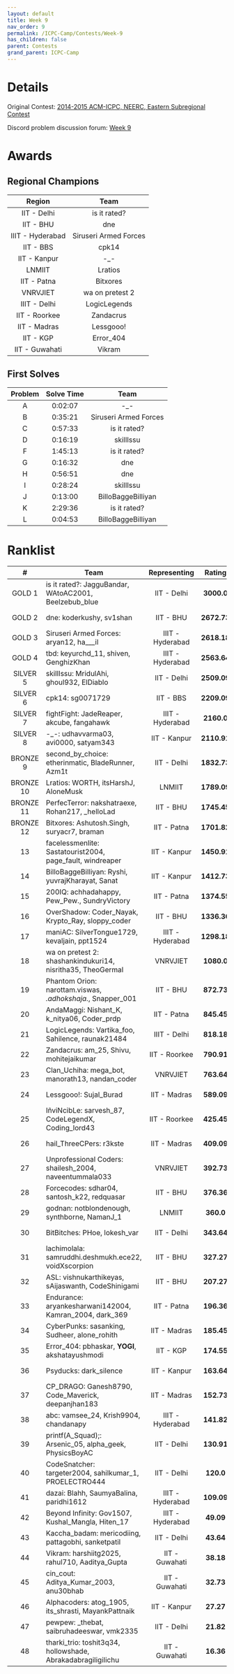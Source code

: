 ```yaml
---
layout: default
title: Week 9
nav_order: 9
permalink: /ICPC-Camp/Contests/Week-9
has_children: false
parent: Contests
grand_parent: ICPC-Camp
---
```


# Details

Original Contest: [2014-2015 ACM-ICPC, NEERC, Eastern Subregional Contest](https://codeforces.com/gym/100507)

Discord problem discussion forum: [Week 9](https://discord.com/channels/1133530127607803977/1170720783572672533)

# Awards

## Regional Champions

| Region                             | Team                                                                   |
|------------------------------------|------------------------------------------------------------------------|
| <center >IIT - Delhi</center>      | <center ><span class="team-name">is it rated?</span></center>          |
| <center >IIT - BHU</center>        | <center ><span class="team-name">dne</span></center>                   |
| <center >IIIT - Hyderabad</center> | <center ><span class="team-name">Siruseri Armed Forces</span></center> |
| <center >IIT - BBS</center>        | <center ><span class="team-name">cpk14</span></center>                 |
| <center >IIT - Kanpur</center>     | <center ><span class="team-name">-_-</span></center>                   |
| <center >LNMIIT</center>           | <center ><span class="team-name">Lratios</span></center>               |
| <center >IIT - Patna</center>      | <center ><span class="team-name">Bitxores</span></center>              |
| <center >VNRVJIET</center>         | <center ><span class="team-name">wa on pretest 2</span></center>       |
| <center >IIIT - Delhi</center>     | <center ><span class="team-name">LogicLegends</span></center>          |
| <center >IIT - Roorkee</center>    | <center ><span class="team-name">Zandacrus</span></center>             |
| <center >IIT - Madras</center>     | <center ><span class="team-name">Lessgooo!</span></center>             |
| <center >IIT - KGP</center>        | <center ><span class="team-name">Error_404</span></center>             |
| <center >IIT - Guwahati</center>   | <center ><span class="team-name">Vikram</span></center>                |

## First Solves

| Problem             | Solve Time                | Team                                                                   |
|---------------------|---------------------------|------------------------------------------------------------------------|
| <center >A</center> | <center >0:02:07</center> | <center ><span class="team-name">-_-</span></center>                   |
| <center >B</center> | <center >0:35:21</center> | <center ><span class="team-name">Siruseri Armed Forces</span></center> |
| <center >C</center> | <center >0:57:33</center> | <center ><span class="team-name">is it rated?</span></center>          |
| <center >D</center> | <center >0:16:19</center> | <center ><span class="team-name">skillIssu</span></center>             |
| <center >F</center> | <center >1:45:13</center> | <center ><span class="team-name">is it rated?</span></center>          |
| <center >G</center> | <center >0:16:32</center> | <center ><span class="team-name">dne</span></center>                   |
| <center >H</center> | <center >0:56:51</center> | <center ><span class="team-name">dne</span></center>                   |
| <center >I</center> | <center >0:28:24</center> | <center ><span class="team-name">skillIssu</span></center>             |
| <center >J</center> | <center >0:13:00</center> | <center ><span class="team-name">BilloBaggeBilliyan</span></center>    |
| <center >K</center> | <center >2:29:36</center> | <center ><span class="team-name">is it rated?</span></center>          |
| <center >L</center> | <center >0:04:53</center> | <center ><span class="team-name">BilloBaggeBilliyan</span></center>    |

# Ranklist

| #                                                                   | Team                                                                                         | Representing                       | Rating                            | =                    | Penalty                | A                                                               | B                                                               | C                                                               | D                                                               | E                  | F                                                               | G                                                                | H                                                               | I                                                               | J                                                                | K                                                               | L                                                               |
|---------------------------------------------------------------------|----------------------------------------------------------------------------------------------|------------------------------------|-----------------------------------|----------------------|------------------------|-----------------------------------------------------------------|-----------------------------------------------------------------|-----------------------------------------------------------------|-----------------------------------------------------------------|--------------------|-----------------------------------------------------------------|------------------------------------------------------------------|-----------------------------------------------------------------|-----------------------------------------------------------------|------------------------------------------------------------------|-----------------------------------------------------------------|-----------------------------------------------------------------|
| <center ><span class="label label-gold">GOLD 1</span></center>      | <span class="team-name">is it rated?</span>: JagguBandar, WAtoAC2001, Beelzebub_blue         | <center >IIT - Delhi</center>      | <center ><b >3000.0</b></center>  | <center >11</center> | <center >1033</center> | <center ><span class="problem-ac">+</span><br>0:02:37</center>  | <center ><span class="problem-ac">+4</span><br>2:25:14</center> | <center ><span class="problem-ac">+</span><br>0:57:33</center>  | <center ><span class="problem-ac">+</span><br>0:40:00</center>  | <center ></center> | <center ><span class="problem-ac">+</span><br>1:45:13</center>  | <center ><span class="problem-ac">+3</span><br>0:20:01</center>  | <center ><span class="problem-ac">+</span><br>1:12:53</center>  | <center ><span class="problem-ac">+</span><br>1:00:09</center>  | <center ><span class="problem-ac">+1</span><br>0:34:37</center>  | <center ><span class="problem-ac">+8</span><br>2:29:36</center> | <center ><span class="problem-ac">+1</span><br>0:09:59</center> |
| <center ><span class="label label-gold">GOLD 2</span></center>      | <span class="team-name">dne</span>: koderkushy, sv1shan                                      | <center >IIT - BHU</center>        | <center ><b >2672.73</b></center> | <center >10</center> | <center >728</center>  | <center ><span class="problem-ac">+</span><br>0:03:53</center>  | <center ><span class="problem-ac">+2</span><br>3:33:48</center> | <center ><span class="problem-ac">+</span><br>1:48:32</center>  | <center ><span class="problem-ac">+1</span><br>0:40:53</center> | <center ></center> | <center ><span class="problem-ac">+</span><br>2:47:59</center>  | <center ><span class="problem-ac">+</span><br>0:16:32</center>   | <center ><span class="problem-ac">+</span><br>0:56:51</center>  | <center ><span class="problem-ac">+</span><br>0:30:03</center>  | <center ><span class="problem-ac">+</span><br>0:27:31</center>   | <center ></center>                                              | <center ><span class="problem-ac">+</span><br>0:08:08</center>  |
| <center ><span class="label label-gold">GOLD 3</span></center>      | <span class="team-name">Siruseri Armed Forces</span>: aryan12, ha___il                       | <center >IIIT - Hyderabad</center> | <center ><b >2618.18</b></center> | <center >10</center> | <center >928</center>  | <center ><span class="problem-ac">+1</span><br>0:03:13</center> | <center ><span class="problem-ac">+1</span><br>0:35:21</center> | <center ><span class="problem-ac">+</span><br>2:50:21</center>  | <center ><span class="problem-ac">+1</span><br>0:44:51</center> | <center ></center> | <center ><span class="problem-ac">+4</span><br>3:36:25</center> | <center ><span class="problem-ac">+</span><br>0:18:10</center>   | <center ><span class="problem-ac">+4</span><br>2:14:49</center> | <center ><span class="problem-ac">+</span><br>0:48:53</center>  | <center ><span class="problem-ac">+</span><br>0:34:07</center>   | <center ><span class="problem-wa">-10</span></center>           | <center ><span class="problem-ac">+</span><br>0:06:16</center>  |
| <center ><span class="label label-gold">GOLD 4</span></center>      | <span class="team-name">tbd</span>: keyurchd_11, shiven, GenghizKhan                         | <center >IIIT - Hyderabad</center> | <center ><b >2563.64</b></center> | <center >10</center> | <center >1023</center> | <center ><span class="problem-ac">+</span><br>0:03:44</center>  | <center ><span class="problem-ac">+</span><br>1:47:33</center>  | <center ><span class="problem-ac">+2</span><br>3:06:56</center> | <center ><span class="problem-ac">+</span><br>0:42:05</center>  | <center ></center> | <center ><span class="problem-ac">+2</span><br>4:02:20</center> | <center ><span class="problem-ac">+</span><br>0:41:36</center>   | <center ><span class="problem-ac">+</span><br>2:21:57</center>  | <center ><span class="problem-ac">+</span><br>1:01:32</center>  | <center ><span class="problem-ac">+</span><br>1:39:07</center>   | <center ><span class="problem-wa">-2</span></center>            | <center ><span class="problem-ac">+</span><br>0:21:40</center>  |
| <center ><span class="label label-silver">SILVER 5</span></center>  | <span class="team-name">skillIssu</span>: MridulAhi, ghoul932, ElDiablo                      | <center >IIT - Delhi</center>      | <center ><b >2509.09</b></center> | <center >10</center> | <center >1148</center> | <center ><span class="problem-ac">+</span><br>0:02:29</center>  | <center ><span class="problem-ac">+2</span><br>2:50:03</center> | <center ><span class="problem-ac">+3</span><br>1:46:48</center> | <center ><span class="problem-ac">+</span><br>0:16:19</center>  | <center ></center> | <center ><span class="problem-wa">-3</span></center>            | <center ><span class="problem-ac">+1</span><br>0:29:44</center>  | <center ><span class="problem-ac">+1</span><br>2:19:25</center> | <center ><span class="problem-ac">+</span><br>0:28:24</center>  | <center ><span class="problem-ac">+</span><br>0:36:56</center>   | <center ><span class="problem-ac">+9</span><br>4:45:25</center> | <center ><span class="problem-ac">+</span><br>0:17:19</center>  |
| <center ><span class="label label-silver">SILVER 6</span></center>  | <span class="team-name">cpk14</span>: sg0071729                                              | <center >IIT - BBS</center>        | <center ><b >2209.09</b></center> | <center >9</center>  | <center >838</center>  | <center ><span class="problem-ac">+</span><br>0:04:44</center>  | <center ><span class="problem-wa">-4</span></center>            | <center ><span class="problem-ac">+1</span><br>2:20:36</center> | <center ><span class="problem-ac">+3</span><br>1:45:36</center> | <center ></center> | <center ><span class="problem-ac">+1</span><br>3:40:01</center> | <center ><span class="problem-ac">+</span><br>0:46:19</center>   | <center ><span class="problem-ac">+</span><br>1:55:20</center>  | <center ><span class="problem-ac">+</span><br>0:57:51</center>  | <center ><span class="problem-ac">+</span><br>0:40:22</center>   | <center ></center>                                              | <center ><span class="problem-ac">+</span><br>0:11:46</center>  |
| <center ><span class="label label-silver">SILVER 7</span></center>  | <span class="team-name">fightFight</span>: JadeReaper, akcube, fangahawk                     | <center >IIIT - Hyderabad</center> | <center ><b >2160.0</b></center>  | <center >9</center>  | <center >1011</center> | <center ><span class="problem-ac">+</span><br>0:04:57</center>  | <center ><span class="problem-ac">+1</span><br>4:42:43</center> | <center ><span class="problem-wa">-5</span></center>            | <center ><span class="problem-ac">+1</span><br>1:02:53</center> | <center ></center> | <center ><span class="problem-ac">+2</span><br>3:08:26</center> | <center ><span class="problem-ac">+1</span><br>0:26:47</center>  | <center ><span class="problem-ac">+2</span><br>2:03:20</center> | <center ><span class="problem-ac">+1</span><br>0:35:27</center> | <center ><span class="problem-ac">+1</span><br>1:45:17</center>  | <center ></center>                                              | <center ><span class="problem-ac">+</span><br>0:06:29</center>  |
| <center ><span class="label label-silver">SILVER 8</span></center>  | <span class="team-name">-_-</span>: udhavvarma03, avi0000, satyam343                         | <center >IIT - Kanpur</center>     | <center ><b >2110.91</b></center> | <center >9</center>  | <center >1171</center> | <center ><span class="problem-ac">+</span><br>0:02:07</center>  | <center ></center>                                              | <center ><span class="problem-ac">+1</span><br>4:20:50</center> | <center ><span class="problem-ac">+3</span><br>3:37:21</center> | <center ></center> | <center ></center>                                              | <center ><span class="problem-ac">+1</span><br>0:22:44</center>  | <center ><span class="problem-ac">+1</span><br>1:49:23</center> | <center ><span class="problem-ac">+</span><br>0:38:43</center>  | <center ><span class="problem-ac">+1</span><br>2:08:41</center>  | <center ><span class="problem-ac">+1</span><br>3:25:01</center> | <center ><span class="problem-ac">+</span><br>0:30:46</center>  |
| <center ><span class="label label-bronze">BRONZE 9</span></center>  | <span class="team-name">second_by_choice</span>: etherinmatic, BladeRunner, Azm1t            | <center >IIT - Delhi</center>      | <center ><b >1832.73</b></center> | <center >8</center>  | <center >639</center>  | <center ><span class="problem-ac">+</span><br>0:05:01</center>  | <center ><span class="problem-wa">-12</span></center>           | <center ><span class="problem-ac">+2</span><br>2:03:58</center> | <center ><span class="problem-ac">+</span><br>0:49:18</center>  | <center ></center> | <center ></center>                                              | <center ><span class="problem-ac">+</span><br>0:20:08</center>   | <center ><span class="problem-ac">+4</span><br>3:05:47</center> | <center ><span class="problem-ac">+1</span><br>0:33:37</center> | <center ><span class="problem-ac">+</span><br>0:49:55</center>   | <center ></center>                                              | <center ><span class="problem-ac">+1</span><br>0:15:53</center> |
| <center ><span class="label label-bronze">BRONZE 10</span></center> | <span class="team-name">Lratios</span>: WORTH, itsHarshJ, AloneMusk                          | <center >LNMIIT</center>           | <center ><b >1789.09</b></center> | <center >8</center>  | <center >801</center>  | <center ><span class="problem-ac">+</span><br>0:03:34</center>  | <center ></center>                                              | <center ><span class="problem-ac">+</span><br>2:46:37</center>  | <center ><span class="problem-ac">+</span><br>1:05:38</center>  | <center ></center> | <center ><span class="problem-wa">-2</span></center>            | <center ><span class="problem-ac">+2</span><br>0:28:22</center>  | <center ><span class="problem-ac">+6</span><br>4:10:30</center> | <center ><span class="problem-ac">+</span><br>0:33:17</center>  | <center ><span class="problem-ac">+</span><br>1:16:48</center>   | <center ></center>                                              | <center ><span class="problem-ac">+</span><br>0:20:23</center>  |
| <center ><span class="label label-bronze">BRONZE 11</span></center> | <span class="team-name">PerfecTerror</span>: nakshatraexe, Rohan217, _helloLad               | <center >IIT - BHU</center>        | <center ><b >1745.45</b></center> | <center >8</center>  | <center >846</center>  | <center ><span class="problem-ac">+</span><br>0:03:52</center>  | <center ><span class="problem-ac">+3</span><br>4:23:13</center> | <center ></center>                                              | <center ><span class="problem-ac">+</span><br>1:18:44</center>  | <center ></center> | <center ></center>                                              | <center ><span class="problem-ac">+</span><br>0:39:36</center>   | <center ><span class="problem-ac">+4</span><br>2:51:44</center> | <center ><span class="problem-ac">+</span><br>0:52:29</center>  | <center ><span class="problem-ac">+</span><br>1:01:36</center>   | <center ></center>                                              | <center ><span class="problem-ac">+1</span><br>0:19:35</center> |
| <center ><span class="label label-bronze">BRONZE 12</span></center> | <span class="team-name">Bitxores</span>: Ashutosh.Singh, suryacr7, braman                    | <center >IIT - Patna</center>      | <center ><b >1701.82</b></center> | <center >8</center>  | <center >1214</center> | <center ><span class="problem-ac">+</span><br>0:05:23</center>  | <center ><span class="problem-wa">-9</span></center>            | <center ><span class="problem-ac">+6</span><br>3:51:03</center> | <center ><span class="problem-ac">+8</span><br>2:32:05</center> | <center ></center> | <center ></center>                                              | <center ><span class="problem-ac">+1</span><br>0:56:04</center>  | <center ><span class="problem-ac">+3</span><br>1:44:23</center> | <center ><span class="problem-ac">+2</span><br>0:37:26</center> | <center ><span class="problem-ac">+7</span><br>1:18:27</center>  | <center ></center>                                              | <center ><span class="problem-ac">+</span><br>0:11:37</center>  |
| <center >13</center>                                                | <span class="team-name">facelessmenlite</span>: Sastatourist2004, page_fault, windreaper     | <center >IIT - Kanpur</center>     | <center ><b >1450.91</b></center> | <center >7</center>  | <center >384</center>  | <center ><span class="problem-ac">+</span><br>0:02:13</center>  | <center ><span class="problem-wa">-2</span></center>            | <center ><span class="problem-wa">-6</span></center>            | <center ><span class="problem-ac">+</span><br>0:43:08</center>  | <center ></center> | <center ></center>                                              | <center ><span class="problem-ac">+1</span><br>0:26:17</center>  | <center ><span class="problem-ac">+</span><br>2:05:28</center>  | <center ><span class="problem-ac">+1</span><br>1:12:04</center> | <center ><span class="problem-ac">+</span><br>1:00:57</center>   | <center ></center>                                              | <center ><span class="problem-ac">+</span><br>0:16:13</center>  |
| <center >14</center>                                                | <span class="team-name">BilloBaggeBilliyan</span>: Ryshi, yuvrajKharayat, Sanat              | <center >IIT - Kanpur</center>     | <center ><b >1412.73</b></center> | <center >7</center>  | <center >405</center>  | <center ><span class="problem-ac">+</span><br>0:03:18</center>  | <center ><span class="problem-wa">-2</span></center>            | <center ><span class="problem-wa">-5</span></center>            | <center ><span class="problem-ac">+1</span><br>0:43:20</center> | <center ></center> | <center ></center>                                              | <center ><span class="problem-ac">+1</span><br>0:27:46</center>  | <center ><span class="problem-ac">+2</span><br>3:16:41</center> | <center ><span class="problem-ac">+</span><br>0:39:05</center>  | <center ><span class="problem-ac">+</span><br>0:13:00</center>   | <center ></center>                                              | <center ><span class="problem-ac">+</span><br>0:04:53</center>  |
| <center >15</center>                                                | <span class="team-name">200IQ</span>: achhadahappy, Pew_Pew., SundryVictory                  | <center >IIT - Patna</center>      | <center ><b >1374.55</b></center> | <center >7</center>  | <center >583</center>  | <center ><span class="problem-ac">+1</span><br>0:06:55</center> | <center ></center>                                              | <center ><span class="problem-wa">-6</span></center>            | <center ><span class="problem-ac">+</span><br>2:02:04</center>  | <center ></center> | <center ></center>                                              | <center ><span class="problem-ac">+1</span><br>0:37:48</center>  | <center ><span class="problem-ac">+</span><br>1:09:10</center>  | <center ><span class="problem-ac">+</span><br>0:50:43</center>  | <center ><span class="problem-ac">+2</span><br>3:25:20</center>  | <center ></center>                                              | <center ><span class="problem-ac">+</span><br>0:14:31</center>  |
| <center >16</center>                                                | <span class="team-name">OverShadow</span>: Coder_Nayak, Krypto_Ray, sloppy_coder             | <center >IIT - BHU</center>        | <center ><b >1336.36</b></center> | <center >7</center>  | <center >613</center>  | <center ><span class="problem-ac">+</span><br>0:04:11</center>  | <center ><span class="problem-wa">-7</span></center>            | <center ><span class="problem-wa">-2</span></center>            | <center ><span class="problem-ac">+</span><br>1:17:05</center>  | <center ></center> | <center ></center>                                              | <center ><span class="problem-ac">+3</span><br>0:57:47</center>  | <center ><span class="problem-ac">+3</span><br>2:38:09</center> | <center ><span class="problem-ac">+</span><br>0:39:50</center>  | <center ><span class="problem-ac">+1</span><br>2:07:31</center>  | <center ></center>                                              | <center ><span class="problem-ac">+</span><br>0:11:58</center>  |
| <center >17</center>                                                | <span class="team-name">maniAC</span>: SilverTongue1729, kevaljain, ppt1524                  | <center >IIIT - Hyderabad</center> | <center ><b >1298.18</b></center> | <center >7</center>  | <center >668</center>  | <center ><span class="problem-ac">+</span><br>0:04:25</center>  | <center ><span class="problem-wa">-6</span></center>            | <center ><span class="problem-wa">-4</span></center>            | <center ><span class="problem-ac">+2</span><br>1:37:48</center> | <center ></center> | <center ></center>                                              | <center ><span class="problem-ac">+</span><br>0:20:58</center>   | <center ><span class="problem-ac">+1</span><br>2:56:18</center> | <center ><span class="problem-ac">+</span><br>0:57:12</center>  | <center ><span class="problem-ac">+2</span><br>3:26:15</center>  | <center ></center>                                              | <center ><span class="problem-ac">+</span><br>0:08:06</center>  |
| <center >18</center>                                                | <span class="team-name">wa on pretest 2</span>: shashankindukuri14, nisritha35, TheoGermal   | <center >VNRVJIET</center>         | <center ><b >1080.0</b></center>  | <center >6</center>  | <center >959</center>  | <center ><span class="problem-ac">+1</span><br>0:06:32</center> | <center ></center>                                              | <center ></center>                                              | <center ><span class="problem-ac">+1</span><br>2:16:52</center> | <center ></center> | <center ></center>                                              | <center ><span class="problem-ac">+3</span><br>4:06:39</center>  | <center ></center>                                              | <center ><span class="problem-ac">+</span><br>1:08:29</center>  | <center ><span class="problem-ac">+11</span><br>2:58:26</center> | <center ></center>                                              | <center ><span class="problem-ac">+</span><br>0:05:42</center>  |
| <center >19</center>                                                | <span class="team-name">Phantom Orion</span>: narottam.viswas, _._adhokshaja_._, Snapper_001 | <center >IIT - BHU</center>        | <center ><b >872.73</b></center>  | <center >5</center>  | <center >306</center>  | <center ><span class="problem-ac">+1</span><br>0:03:26</center> | <center ></center>                                              | <center ></center>                                              | <center ><span class="problem-ac">+</span><br>1:28:29</center>  | <center ></center> | <center ></center>                                              | <center ><span class="problem-ac">+2</span><br>0:42:43</center>  | <center ></center>                                              | <center ><span class="problem-ac">+2</span><br>0:59:27</center> | <center ><span class="problem-wa">-1</span></center>             | <center ></center>                                              | <center ><span class="problem-ac">+</span><br>0:14:32</center>  |
| <center >20</center>                                                | <span class="team-name">AndaMaggi</span>: Nishant_K, k_nitya06, Coder_prdp                   | <center >IIT - Patna</center>      | <center ><b >845.45</b></center>  | <center >5</center>  | <center >401</center>  | <center ><span class="problem-ac">+</span><br>0:05:28</center>  | <center ></center>                                              | <center ></center>                                              | <center ><span class="problem-ac">+2</span><br>1:46:24</center> | <center ></center> | <center ></center>                                              | <center ><span class="problem-ac">+3</span><br>1:48:57</center>  | <center ></center>                                              | <center ><span class="problem-ac">+</span><br>1:10:26</center>  | <center ><span class="problem-wa">-10</span></center>            | <center ></center>                                              | <center ><span class="problem-ac">+</span><br>0:12:23</center>  |
| <center >21</center>                                                | <span class="team-name">LogicLegends</span>: Vartika_foo, Sahilence, raunak21484             | <center >IIIT - Delhi</center>     | <center ><b >818.18</b></center>  | <center >5</center>  | <center >403</center>  | <center ><span class="problem-ac">+1</span><br>0:03:07</center> | <center ></center>                                              | <center ></center>                                              | <center ><span class="problem-ac">+4</span><br>1:51:40</center> | <center ></center> | <center ></center>                                              | <center ><span class="problem-ac">+</span><br>0:46:44</center>   | <center ><span class="problem-wa">-4</span></center>            | <center ><span class="problem-ac">+3</span><br>1:11:11</center> | <center ></center>                                               | <center ></center>                                              | <center ><span class="problem-ac">+</span><br>0:12:29</center>  |
| <center >22</center>                                                | <span class="team-name">Zandacrus</span>: am_25, Shivu, mohitejaikumar                       | <center >IIT - Roorkee</center>    | <center ><b >790.91</b></center>  | <center >5</center>  | <center >725</center>  | <center ><span class="problem-ac">+</span><br>0:10:50</center>  | <center ></center>                                              | <center ></center>                                              | <center ><span class="problem-ac">+</span><br>4:07:54</center>  | <center ></center> | <center ></center>                                              | <center ><span class="problem-ac">+4</span><br>1:34:33</center>  | <center ></center>                                              | <center ><span class="problem-ac">+4</span><br>2:48:44</center> | <center ></center>                                               | <center ></center>                                              | <center ><span class="problem-ac">+1</span><br>0:26:25</center> |
| <center >23</center>                                                | <span class="team-name">Clan_Uchiha</span>: mega_bot, manorath13, nandan_coder               | <center >VNRVJIET</center>         | <center ><b >763.64</b></center>  | <center >5</center>  | <center >915</center>  | <center ><span class="problem-ac">+1</span><br>0:06:27</center> | <center ></center>                                              | <center ></center>                                              | <center ><span class="problem-wa">-15</span></center>           | <center ></center> | <center ></center>                                              | <center ><span class="problem-ac">+13</span><br>2:39:00</center> | <center ><span class="problem-wa">-4</span></center>            | <center ><span class="problem-ac">+3</span><br>1:20:59</center> | <center ><span class="problem-ac">+9</span><br>2:12:24</center>  | <center ></center>                                              | <center ><span class="problem-ac">+</span><br>0:18:22</center>  |
| <center >24</center>                                                | <span class="team-name">Lessgooo!</span>: Sujal_Burad                                        | <center >IIT - Madras</center>     | <center ><b >589.09</b></center>  | <center >4</center>  | <center >429</center>  | <center ><span class="problem-ac">+1</span><br>0:21:06</center> | <center ></center>                                              | <center ></center>                                              | <center ><span class="problem-ac">+2</span><br>2:49:28</center> | <center ></center> | <center ></center>                                              | <center ></center>                                               | <center ></center>                                              | <center ><span class="problem-ac">+1</span><br>1:46:40</center> | <center ></center>                                               | <center ></center>                                              | <center ><span class="problem-ac">+1</span><br>0:33:38</center> |
| <center >25</center>                                                | <span class="team-name">IñviNcibLe</span>: sarvesh_87, CodeLegendX, Coding_lord43            | <center >IIT - Roorkee</center>    | <center ><b >425.45</b></center>  | <center >3</center>  | <center >90</center>   | <center ><span class="problem-ac">+</span><br>0:15:14</center>  | <center ></center>                                              | <center ></center>                                              | <center ><span class="problem-wa">-2</span></center>            | <center ></center> | <center ></center>                                              | <center ><span class="problem-wa">-3</span></center>             | <center ></center>                                              | <center ><span class="problem-ac">+</span><br>0:53:18</center>  | <center ></center>                                               | <center ></center>                                              | <center ><span class="problem-ac">+</span><br>0:22:00</center>  |
| <center >26</center>                                                | <span class="team-name">hail_ThreeCPers</span>: r3kste                                       | <center >IIT - Madras</center>     | <center ><b >409.09</b></center>  | <center >3</center>  | <center >144</center>  | <center ><span class="problem-ac">+2</span><br>0:08:16</center> | <center ></center>                                              | <center ></center>                                              | <center ></center>                                              | <center ></center> | <center ></center>                                              | <center ></center>                                               | <center ></center>                                              | <center ><span class="problem-ac">+</span><br>1:21:19</center>  | <center ><span class="problem-wa">-1</span></center>             | <center ></center>                                              | <center ><span class="problem-ac">+</span><br>0:15:37</center>  |
| <center >27</center>                                                | <span class="team-name">Unprofessional Coders</span>: shailesh_2004, naveentummala033        | <center >VNRVJIET</center>         | <center ><b >392.73</b></center>  | <center >3</center>  | <center >194</center>  | <center ><span class="problem-ac">+1</span><br>0:05:40</center> | <center ></center>                                              | <center ></center>                                              | <center ></center>                                              | <center ></center> | <center ></center>                                              | <center ></center>                                               | <center ></center>                                              | <center ><span class="problem-ac">+1</span><br>1:55:33</center> | <center ><span class="problem-wa">-4</span></center>             | <center ></center>                                              | <center ><span class="problem-ac">+1</span><br>0:14:21</center> |
| <center >28</center>                                                | <span class="team-name">Forcecodes</span>: sdhar04, santosh_k22, redquasar                   | <center >IIT - BHU</center>        | <center ><b >376.36</b></center>  | <center >3</center>  | <center >197</center>  | <center ><span class="problem-ac">+</span><br>0:25:14</center>  | <center ></center>                                              | <center ></center>                                              | <center ><span class="problem-wa">-2</span></center>            | <center ></center> | <center ></center>                                              | <center ></center>                                               | <center ></center>                                              | <center ><span class="problem-ac">+2</span><br>1:39:44</center> | <center ></center>                                               | <center ></center>                                              | <center ><span class="problem-ac">+</span><br>0:33:45</center>  |
| <center >29</center>                                                | <span class="team-name">godnan</span>: notblondenough, synthborne, NamanJ_1                  | <center >LNMIIT</center>           | <center ><b >360.0</b></center>   | <center >3</center>  | <center >208</center>  | <center ><span class="problem-ac">+</span><br>0:12:59</center>  | <center ></center>                                              | <center ></center>                                              | <center ></center>                                              | <center ></center> | <center ></center>                                              | <center ><span class="problem-wa">-2</span></center>             | <center ></center>                                              | <center ><span class="problem-ac">+4</span><br>1:31:22</center> | <center ></center>                                               | <center ></center>                                              | <center ><span class="problem-ac">+</span><br>0:25:01</center>  |
| <center >30</center>                                                | <span class="team-name">BitBitches</span>: PHoe, lokesh_var                                  | <center >IIT - Delhi</center>      | <center ><b >343.64</b></center>  | <center >3</center>  | <center >355</center>  | <center ><span class="problem-ac">+</span><br>1:50:14</center>  | <center ></center>                                              | <center ></center>                                              | <center ></center>                                              | <center ></center> | <center ></center>                                              | <center ></center>                                               | <center ></center>                                              | <center ><span class="problem-ac">+</span><br>2:07:48</center>  | <center ></center>                                               | <center ></center>                                              | <center ><span class="problem-ac">+</span><br>1:58:32</center>  |
| <center >31</center>                                                | <span class="team-name">lachimolala</span>: samruddhi.deshmukh.ece22, voidXscorpion          | <center >IIT - BHU</center>        | <center ><b >327.27</b></center>  | <center >3</center>  | <center >629</center>  | <center ><span class="problem-ac">+</span><br>2:36:32</center>  | <center ></center>                                              | <center ></center>                                              | <center ><span class="problem-wa">-5</span></center>            | <center ></center> | <center ></center>                                              | <center ></center>                                               | <center ></center>                                              | <center ><span class="problem-ac">+3</span><br>3:44:57</center> | <center ></center>                                               | <center ></center>                                              | <center ><span class="problem-ac">+1</span><br>2:49:04</center> |
| <center >32</center>                                                | <span class="team-name">ASL</span>: vishnukarthikeyas, sAijaswanth, CodeShinigami            | <center >IIT - BHU</center>        | <center ><b >207.27</b></center>  | <center >2</center>  | <center >13</center>   | <center ><span class="problem-ac">+</span><br>0:04:58</center>  | <center ></center>                                              | <center ></center>                                              | <center ></center>                                              | <center ></center> | <center ></center>                                              | <center ><span class="problem-wa">-2</span></center>             | <center ></center>                                              | <center ></center>                                              | <center ></center>                                               | <center ></center>                                              | <center ><span class="problem-ac">+</span><br>0:09:51</center>  |
| <center >33</center>                                                | <span class="team-name">Endurance</span>: aryankesharwani142004, Kamran_2004, dark_369       | <center >IIT - Patna</center>      | <center ><b >196.36</b></center>  | <center >2</center>  | <center >29</center>   | <center ><span class="problem-ac">+</span><br>0:10:22</center>  | <center ></center>                                              | <center ></center>                                              | <center ></center>                                              | <center ></center> | <center ></center>                                              | <center ></center>                                               | <center ></center>                                              | <center ></center>                                              | <center ></center>                                               | <center ></center>                                              | <center ><span class="problem-ac">+</span><br>0:19:51</center>  |
| <center >34</center>                                                | <span class="team-name">CyberPunks</span>: sasanking, Sudheer, alone_rohith                  | <center >IIT - Madras</center>     | <center ><b >185.45</b></center>  | <center >2</center>  | <center >41</center>   | <center ><span class="problem-ac">+</span><br>0:12:53</center>  | <center ></center>                                              | <center ></center>                                              | <center ></center>                                              | <center ></center> | <center ></center>                                              | <center ></center>                                               | <center ></center>                                              | <center ></center>                                              | <center ></center>                                               | <center ></center>                                              | <center ><span class="problem-ac">+</span><br>0:29:45</center>  |
| <center >35</center>                                                | <span class="team-name">Error_404</span>: pbhaskar, __YOGI__, akshatayushmodi                | <center >IIT - KGP</center>        | <center ><b >174.55</b></center>  | <center >2</center>  | <center >45</center>   | <center ><span class="problem-ac">+</span><br>0:04:52</center>  | <center ></center>                                              | <center ></center>                                              | <center ></center>                                              | <center ></center> | <center ></center>                                              | <center ></center>                                               | <center ></center>                                              | <center ></center>                                              | <center ></center>                                               | <center ></center>                                              | <center ><span class="problem-ac">+1</span><br>0:21:01</center> |
| <center >36</center>                                                | <span class="team-name">Psyducks</span>: dark_silence                                        | <center >IIT - Kanpur</center>     | <center ><b >163.64</b></center>  | <center >2</center>  | <center >56</center>   | <center ><span class="problem-ac">+</span><br>0:13:09</center>  | <center ></center>                                              | <center ></center>                                              | <center ></center>                                              | <center ></center> | <center ></center>                                              | <center ></center>                                               | <center ></center>                                              | <center ></center>                                              | <center ></center>                                               | <center ></center>                                              | <center ><span class="problem-ac">+1</span><br>0:23:02</center> |
| <center >37</center>                                                | <span class="team-name">CP_DRAGO</span>: Ganesh8790, Code_Maverick, deepanjhan183            | <center >IIT - Madras</center>     | <center ><b >152.73</b></center>  | <center >2</center>  | <center >61</center>   | <center ><span class="problem-ac">+</span><br>0:06:35</center>  | <center ></center>                                              | <center ></center>                                              | <center ></center>                                              | <center ></center> | <center ></center>                                              | <center ></center>                                               | <center ></center>                                              | <center ></center>                                              | <center ></center>                                               | <center ></center>                                              | <center ><span class="problem-ac">+</span><br>0:55:27</center>  |
| <center >38</center>                                                | <span class="team-name">abc</span>: vamsee_24, Krish9904, chandanapy                         | <center >IIIT - Hyderabad</center> | <center ><b >141.82</b></center>  | <center >2</center>  | <center >117</center>  | <center ><span class="problem-ac">+</span><br>0:36:51</center>  | <center ></center>                                              | <center ></center>                                              | <center ></center>                                              | <center ></center> | <center ></center>                                              | <center ><span class="problem-ac">+</span><br>1:21:56</center>   | <center ></center>                                              | <center ></center>                                              | <center ></center>                                               | <center ></center>                                              | <center ></center>                                              |
| <center >39</center>                                                | <span class="team-name">printf(A_Squad);</span>: Arsenic_05, alpha_geek, PhysicsBoyAC        | <center >IIT - Delhi</center>      | <center ><b >130.91</b></center>  | <center >2</center>  | <center >344</center>  | <center ><span class="problem-ac">+</span><br>2:49:38</center>  | <center ></center>                                              | <center ></center>                                              | <center ></center>                                              | <center ></center> | <center ></center>                                              | <center ></center>                                               | <center ></center>                                              | <center ></center>                                              | <center ></center>                                               | <center ></center>                                              | <center ><span class="problem-ac">+</span><br>2:55:13</center>  |
| <center >40</center>                                                | <span class="team-name">CodeSnatcher</span>: targeter2004, sahilkumar_1, PROELECTRO444       | <center >IIT - Delhi</center>      | <center ><b >120.0</b></center>   | <center >2</center>  | <center >378</center>  | <center ><span class="problem-ac">+</span><br>3:05:06</center>  | <center ></center>                                              | <center ></center>                                              | <center ></center>                                              | <center ></center> | <center ></center>                                              | <center ></center>                                               | <center ></center>                                              | <center ></center>                                              | <center ></center>                                               | <center ></center>                                              | <center ><span class="problem-ac">+</span><br>3:13:00</center>  |
| <center >41</center>                                                | <span class="team-name">dazai</span>: Blahh, SaumyaBalina, paridhi1612                       | <center >IIIT - Hyderabad</center> | <center ><b >109.09</b></center>  | <center >2</center>  | <center >385</center>  | <center ><span class="problem-ac">+</span><br>2:39:11</center>  | <center ></center>                                              | <center ></center>                                              | <center ></center>                                              | <center ></center> | <center ></center>                                              | <center ></center>                                               | <center ></center>                                              | <center ><span class="problem-wa">-1</span></center>            | <center ></center>                                               | <center ></center>                                              | <center ><span class="problem-ac">+</span><br>3:46:24</center>  |
| <center >42</center>                                                | <span class="team-name">Beyond Infinity</span>: Gov1507, Kushal_Mangla, Hiten_17             | <center >IIIT - Hyderabad</center> | <center ><b >49.09</b></center>   | <center >1</center>  | <center >4</center>    | <center ><span class="problem-ac">+</span><br>0:04:51</center>  | <center ></center>                                              | <center ></center>                                              | <center ></center>                                              | <center ></center> | <center ></center>                                              | <center ></center>                                               | <center ></center>                                              | <center ></center>                                              | <center ></center>                                               | <center ></center>                                              | <center ></center>                                              |
| <center >43</center>                                                | <span class="team-name">Kaccha_badam</span>: mericodiing, pattagobhi, sanketpatil            | <center >IIT - Delhi</center>      | <center ><b >43.64</b></center>   | <center >1</center>  | <center >12</center>   | <center ><span class="problem-ac">+</span><br>0:12:33</center>  | <center ></center>                                              | <center ></center>                                              | <center ></center>                                              | <center ></center> | <center ></center>                                              | <center ></center>                                               | <center ></center>                                              | <center ></center>                                              | <center ></center>                                               | <center ></center>                                              | <center ><span class="problem-wa">-3</span></center>            |
| <center >44</center>                                                | <span class="team-name">Vikram</span>: harshiitg2025, rahul710, Aaditya_Gupta                | <center >IIT - Guwahati</center>   | <center ><b >38.18</b></center>   | <center >1</center>  | <center >62</center>   | <center ><span class="problem-ac">+</span><br>1:02:17</center>  | <center ></center>                                              | <center ></center>                                              | <center ></center>                                              | <center ></center> | <center ></center>                                              | <center ></center>                                               | <center ></center>                                              | <center ></center>                                              | <center ></center>                                               | <center ></center>                                              | <center ></center>                                              |
| <center >45</center>                                                | <span class="team-name">cin_cout</span>: Aditya_Kumar_2003, anu30bhab                        | <center >IIT - Guwahati</center>   | <center ><b >32.73</b></center>   | <center >1</center>  | <center >111</center>  | <center ><span class="problem-ac">+1</span><br>1:31:19</center> | <center ></center>                                              | <center ></center>                                              | <center ></center>                                              | <center ></center> | <center ></center>                                              | <center ></center>                                               | <center ></center>                                              | <center ></center>                                              | <center ></center>                                               | <center ></center>                                              | <center ></center>                                              |
| <center >46</center>                                                | <span class="team-name">Alphacoders</span>: atog_1905, its_shrasti, MayankPattnaik           | <center >IIT - Kanpur</center>     | <center ><b >27.27</b></center>   | <center >1</center>  | <center >199</center>  | <center ><span class="problem-ac">+1</span><br>2:59:00</center> | <center ></center>                                              | <center ></center>                                              | <center ></center>                                              | <center ></center> | <center ></center>                                              | <center ></center>                                               | <center ></center>                                              | <center ></center>                                              | <center ></center>                                               | <center ></center>                                              | <center ></center>                                              |
| <center >47</center>                                                | <span class="team-name">pewpew</span>: _thebat, saibruhadeeswar, vmk2335                     | <center >IIT - Delhi</center>      | <center ><b >21.82</b></center>   | <center >1</center>  | <center >205</center>  | <center ><span class="problem-ac">+</span><br>3:25:27</center>  | <center ></center>                                              | <center ></center>                                              | <center ></center>                                              | <center ></center> | <center ></center>                                              | <center ></center>                                               | <center ></center>                                              | <center ></center>                                              | <center ></center>                                               | <center ></center>                                              | <center ></center>                                              |
| <center >48</center>                                                | <span class="team-name">tharki_trio</span>: toshit3q34, hollowshade, Abrakadabragiligilichu  | <center >IIT - Guwahati</center>   | <center ><b >16.36</b></center>   | <center >1</center>  | <center >287</center>  | <center ><span class="problem-ac">+</span><br>4:47:11</center>  | <center ></center>                                              | <center ></center>                                              | <center ></center>                                              | <center ></center> | <center ></center>                                              | <center ></center>                                               | <center ></center>                                              | <center ></center>                                              | <center ></center>                                               | <center ></center>                                              | <center ><span class="problem-wa">-2</span></center>            |